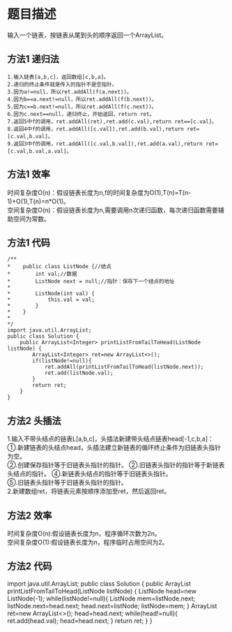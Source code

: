 # 题目描述
输入一个链表，按链表从尾到头的顺序返回一个ArrayList。        
## 方法1 递归法
```
1.输入链表[a,b,c]，返回数组[c,b,a]。  
2.递归的终止条件就是传入的指针不是空指针。  
3.因为a!=null，所以ret.addAll(f(a.next))。  
4.因为b==a.next!=null，所以ret.addAll(f(b.next))。  
5.因为c==b.next!=null，所以ret.addAll(f(c.next))。  
6.因为c.next==null，递归终止，开始返回，return ret。  
7.返回5中f的调用，ret.addAll(ret),ret.add(c.val),return ret==[c.val]。  
8.返回4中f的调用，ret.addAll([c.val]),ret.add(b.val),return ret= [c.val,b.val]。  
9.返回3中f的调用，ret.addAll([c.val,b.val]),ret.add(a.val),return ret=[c.val,b.val,a.val]。  
```
## 方法1 效率
时间复杂度O(n)：假设链表长度为n,f的时间复杂度为O(1),T(n)=T(n-1)+O(1),T(n)=n\*O(1)。    
空间复杂度O(n)：假设链表长度为n,需要调用n次递归函数，每次递归函数需要辅助空间为常数。    
## 方法1 代码
```
/**
*    public class ListNode {//结点
*        int val;//数据
*        ListNode next = null;//指针：保存下一个结点的地址
*
*        ListNode(int val) {
*            this.val = val;
*        }
*    }
*
*/
import java.util.ArrayList;
public class Solution {
    public ArrayList<Integer> printListFromTailToHead(ListNode listNode) {
        ArrayList<Integer> ret=new ArrayList<>();
        if(listNode!=null){
            ret.addAll(printListFromTailToHead(listNode.next));
            ret.add(listNode.val);
        }
        return ret;
    }
}
```
## 方法2 头插法
1.输入不带头结点的链表L[a,b,c]，头插法新建带头结点链表head[-1,c,b,a]：      
①.新建链表的头结点head，头插法建立新链表的循环终止条件为旧链表头指针为空。    
②.创建保存指针等于旧链表头指针的指针。 
②.旧链表头指针的指针等于新链表头结点的指针。
④.新链表头结点的指针等于旧链表头指针。     
⑤.旧链表头指针等于旧链表头指针的指针。       
2.新建数组ret，将链表元素按顺序添加至ret，然后返回ret。  
## 方法2 效率  
时间复杂度O(n):假设链表长度为n，程序循环次数为2n。  
空间复杂度O(1):假设链表长度为n，程序临时占用空间为2。  
## 方法2 代码
import java.util.ArrayList;
public class Solution {
    public ArrayList<Integer> printListFromTailToHead(ListNode listNode) {
        ListNode head=new ListNode(-1);
        while(listNode!=null){
            ListNode mem=listNode.next;
            listNode.next=head.next;
            head.next=listNode;
            listNode=mem;
        }
        ArrayList<Integer> ret=new ArrayList<>();
        head=head.next;
        while(head!=null){
            ret.add(head.val);
            head=head.next;
        }
        return ret;
    }
}
